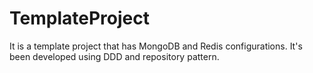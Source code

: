 # TemplateProject

It is a template project that has MongoDB and Redis configurations. It's been developed using DDD and repository pattern. 